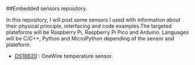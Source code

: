 ##Embedded sensors repository.

In this repository, I will post some sensors I used with information about their physical principle, interfacing and code examples.The targeted plateforms will be Raspberry Pi, Raspberry Pi Pico and Arduino. Languages will be C/C++, Python and MicroPython depending of the sensor and plateform.


- [DS18B20](/DS18B20) : OneWire temperature sensor.</li>

